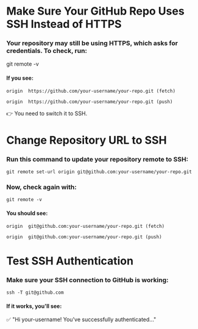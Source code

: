 # Make Sure Your GitHub Repo Uses SSH Instead of HTTPS

### Your repository may still be using HTTPS, which asks for credentials. To check, run:

git remote -v

#### If you see:

`origin  https://github.com/your-username/your-repo.git (fetch)`


`origin  https://github.com/your-username/your-repo.git (push)`

👉 You need to switch it to SSH.


# Change Repository URL to SSH

### Run this command to update your repository remote to SSH:

`git remote set-url origin git@github.com:your-username/your-repo.git`

### Now, check again with:

`git remote -v`

#### You should see:

`origin  git@github.com:your-username/your-repo.git (fetch)` 

`origin  git@github.com:your-username/your-repo.git (push)`


# Test SSH Authentication

### Make sure your SSH connection to GitHub is working:

`ssh -T git@github.com`

#### If it works, you'll see:
✅ "Hi your-username! You've successfully authenticated..."
